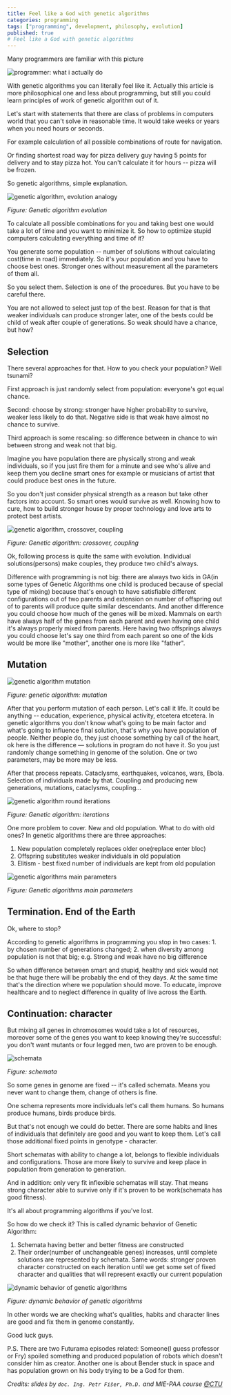 ```yaml
---
title: Feel like a God with genetic algorithms
categories: programming
tags: ["programming", development, philosophy, evolution]
published: true
# Feel like a God with genetic algorithms
---
```


Many programmers are familiar with this picture

![programmer: what i actually do][20150129065449]

With genetic algorithms you can literally feel like it. Actually this article is more philosophical one and less about programming, but still you could learn principles of work of genetic algorithm out of it.

Let's start with statements that there are class of problems in computers world that you can't solve in reasonable time. It would take weeks or years when you need hours or seconds.

For example calculation of all possible combinations of route for navigation.

Or finding shortest road way for pizza delivery guy having 5 points for delivery and to stay pizza hot. You can't calculate it for hours -- pizza will be frozen.

So genetic algorithms, simple explanation.

![genetic algorithm, evolution analogy][20150127154453]

*Figure: Genetic algorithm evolution*

To calculate all possible combinations for you and taking best one would take a lot of time and you want to minimize it. So how to optimize stupid computers calculating everything and time of it?

You generate some population -- number of solutions without calculating cost(time in road) immediately. So it's your population and you have to choose best ones. Stronger ones without measurement all the parameters of them all.

So you select them. Selection is one of the procedures. But you have to be careful there.

You are not allowed to select just top of the best. Reason for that is that weaker individuals can produce stronger later, one of the bests could be child of weak after couple of generations. So weak should have a chance, but how?

## Selection

There several approaches for that. How to you check your population? Well tsunami?

First approach is just randomly select from population: everyone's got equal chance.

Second: choose by strong: stronger have higher probability to survive, weaker less likely to do that. Negative side is that weak have almost no chance to survive.

Third approach is some rescaling: so difference between in chance to win between strong and weak not that big.

Imagine you have population there are physically strong and weak individuals, so if you just fire them for a minute and see who's alive and keep them you decline smart ones for example or musicians of artist that could produce best ones in the future.

So you don't just consider physical strength as a reason but take other factors into account. So smart ones would survive as well. Knowing how to cure, how to build stronger house by proper technology and love arts to protect best artists.

![genetic algorithm, crossover, coupling][20150127154552]

*Figure: Genetic algorithm: crossover, coupling*

Ok, following process is quite the same with evolution. Individual solutions(persons) make couples, they produce two child's always.

Difference with programming is not big: there are always two kids in GA(in some types of Genetic Algorithms one child is produced because of special type of mixing) because that's enough to have satisfiable different configurations out of two parents and extension on number of offspring out of to parents will produce quite similar descendants. And another difference you could choose how much of the genes will be mixed. Mammals on earth have always half of the genes from each parent and even having one child it's always properly mixed from parents. Here having two offsprings always you could choose let's say one third from each parent so one of the kids would be more like "mother", another one is more like "father".

## Mutation 

![genetic algorithm mutation][20150127154629]

*Figure: genetic algorithm: mutation*

After that you perform mutation of each person. Let's call it life. It could be anything -- education, experience, physical activity, etcetera etcetera. In genetic algorithms you don't know what's going to be main factor and what's going to influence final solution, that's why you have population of people. Neither people do, they just choose something by call of the heart, ok here is the difference — solutions in program do not have it. So you just randomly change something in genome of the solution. One or two parameters, may be more may be less.

After that process repeats. Cataclysms, earthquakes, volcanos, wars, Ebola. Selection of individuals made by that. Coupling and producing new generations, mutations, cataclysms, coupling…

![genetic algorithm round iterations][20150127153718]

*Figure: Genetic algorithm: iterations*

One more problem to cover. New and old population. What to do with old ones? In genetic algorithms there are three approaches:

1.  New population completely replaces older one(replace enter bloc)
2.  Offspring substitutes weaker individuals in old population
3.  Elitism - best fixed number of individuals are kept from old population

![genetic algorithms main parameters][20150127155014]

*Figure: Genetic algorithms main parameters*

## Termination. End of the Earth

Ok, where to stop?

According to genetic algorithms in programming you stop in two cases: 1. by chosen number of generations changed; 2. when diversity among population is not that big; e.g. Strong and weak have no big difference

So when difference between smart and stupid, healthy and sick would not be that huge there will be probably the end of they days. At the same time that's the direction where we population should move. To educate, improve healthcare and to neglect difference in quality of live across the Earth.

## Continuation: character

But mixing all genes in chromosomes would take a lot of resources, moreover some of the genes you want to keep knowing they're successful: you don't want mutants or four legged men, two are proven to be enough.

![schemata][20150129062736]

*Figure: schemata*

So some genes in genome are fixed -- it's called schemata. Means you never want to change them, change of others is fine.

One schema represents more individuals let's call them humans. So humans produce humans, birds produce birds.

But that's not enough we could do better. There are some habits and lines of individuals that definitely are good and you want to keep them. Let's call those additional fixed points in genotype - character.

Short schematas with ability to change a lot, belongs to flexible individuals and configurations. Those are more likely to survive and keep place in population from generation to generation.

And in addition: only very fit inflexible schematas will stay. That means strong character able to survive only if it's proven to be work(schemata has good fitness).

It's all about programming algorithms if you've lost.

So how do we check it? This is called dynamic behavior of Genetic Algorithm:

1.  Schemata having better and better fitness are constructed
2.  Their order(number of unchangeable genes) increases, until complete solutions are represented by schemata. Same words: stronger proven character constructed on each iteration until we get some set of fixed character and qualities that will represent exactly our current population

![dynamic behavior of genetic algorithms][20150129063208]

*Figure: dynamic behavior of genetic algorithms*

In other words we are checking what's qualities, habits and character lines are good and fix them in genome constantly.

Good luck guys.

P.S. There are two Futurama episodes related: Someone(I guess professor or Fry) spoiled something and produced population of robots which doesn't consider him as creator. Another one is about Bender stuck in space and has population grown on his body trying to be a God for them.

*Credits: slides by `doc. Ing. Petr Fišer, Ph.D.` and MIE-PAA course [@CTU](http://www.cvut.cz)*


[20150129065449]: {{site.baseurl}}/assets/Programming/GA/motivation-genetic-algorithms.png

[20150129063208]: {{site.baseurl}}/assets/Programming/GA/analogy-genetic-algorithms.png
[20150129062736]: {{site.baseurl}}/assets/Programming/GA/crossover-genetic-algorithms.png
[20150127153718]: {{site.baseurl}}/assets/Programming/GA/mutation-genetic-algorithms.png
[20150127154629]: {{site.baseurl}}/assets/Programming/GA/evolution-genetic-algorithms.png
[20150127154453]: {{site.baseurl}}/assets/Programming/GA/parameters-genetic-algorithms.png
[20150127154552]: {{site.baseurl}}/assets/Programming/GA/schemata-genetic-algorithms.png
[20150127155014]: {{site.baseurl}}/assets/Programming/GA/survival-genetic-algorithms.png
